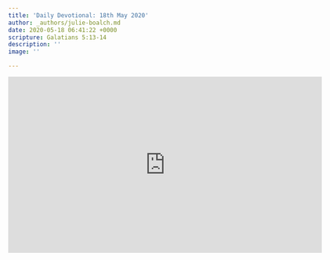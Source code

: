 ```yaml
---
title: 'Daily Devotional: 18th May 2020'
author: _authors/julie-boalch.md
date: 2020-05-18 06:41:22 +0000
scripture: Galatians 5:13-14
description: ''
image: ''

---
```

<iframe src="https://player.vimeo.com/video/419643288" width="640" height="360" frameborder="0" allow="autoplay; fullscreen" allowfullscreen></iframe>